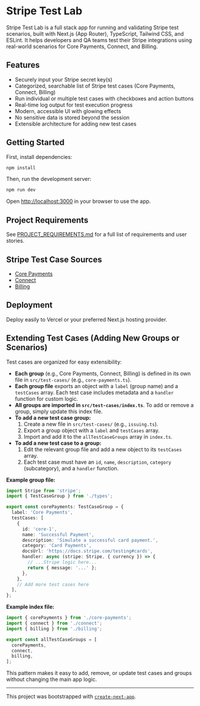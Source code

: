 # Stripe Test Lab

Stripe Test Lab is a full stack app for running and validating Stripe test scenarios, built with Next.js (App Router), TypeScript, Tailwind CSS, and ESLint. It helps developers and QA teams test their Stripe integrations using real-world scenarios for Core Payments, Connect, and Billing.

## Features

- Securely input your Stripe secret key(s)
- Categorized, searchable list of Stripe test cases (Core Payments, Connect, Billing)
- Run individual or multiple test cases with checkboxes and action buttons
- Real-time log output for test execution progress
- Modern, accessible UI with glowing effects
- No sensitive data is stored beyond the session
- Extensible architecture for adding new test cases

## Getting Started

First, install dependencies:

```bash
npm install
```

Then, run the development server:

```bash
npm run dev
```

Open [http://localhost:3000](http://localhost:3000) in your browser to use the app.

## Project Requirements

See [PROJECT_REQUIREMENTS.md](../PROJECT_REQUIREMENTS.md) for a full list of requirements and user stories.

## Stripe Test Case Sources

- [Core Payments](https://docs.stripe.com/testing)
- [Connect](https://docs.stripe.com/connect/testing)
- [Billing](https://docs.stripe.com/billing/testing)

## Deployment

Deploy easily to Vercel or your preferred Next.js hosting provider.

## Extending Test Cases (Adding New Groups or Scenarios)

Test cases are organized for easy extensibility:

- **Each group** (e.g., Core Payments, Connect, Billing) is defined in its own file in `src/test-cases/` (e.g., `core-payments.ts`).
- **Each group file** exports an object with a `label` (group name) and a `testCases` array. Each test case includes metadata and a `handler` function for custom logic.
- **All groups are imported in `src/test-cases/index.ts`**. To add or remove a group, simply update this index file.
- **To add a new test case group:**
  1. Create a new file in `src/test-cases/` (e.g., `issuing.ts`).
  2. Export a group object with a `label` and `testCases` array.
  3. Import and add it to the `allTestCaseGroups` array in `index.ts`.
- **To add a new test case to a group:**
  1. Edit the relevant group file and add a new object to its `testCases` array.
  2. Each test case must have an `id`, `name`, `description`, `category` (subcategory), and a `handler` function.

**Example group file:**
```ts
import Stripe from 'stripe';
import { TestCaseGroup } from './types';

export const corePayments: TestCaseGroup = {
  label: 'Core Payments',
  testCases: [
    {
      id: 'core-1',
      name: 'Successful Payment',
      description: 'Simulate a successful card payment.',
      category: 'Card Payments',
      docsUrl: 'https://docs.stripe.com/testing#cards',
      handler: async (stripe: Stripe, { currency }) => {
        // ...Stripe logic here...
        return { message: '...' };
      },
    },
    // Add more test cases here
  ],
};
```

**Example index file:**
```ts
import { corePayments } from './core-payments';
import { connect } from './connect';
import { billing } from './billing';

export const allTestCaseGroups = [
  corePayments,
  connect,
  billing,
];
```

This pattern makes it easy to add, remove, or update test cases and groups without changing the main app logic.

---

This project was bootstrapped with [`create-next-app`](https://nextjs.org/docs/app/api-reference/cli/create-next-app).
